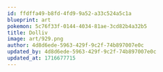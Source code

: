 ```yaml
---
id: ffdffa49-b8fd-4fd9-9a52-a33c524a5c1a
blueprint: art
pokemon: 5c76f33f-0144-4034-81ae-3cd82b4a32b5
title: Dolliv
image: art/929.png
author: 4d8d6ede-5963-429f-9c2f-74b897007e0c
updated_by: 4d8d6ede-5963-429f-9c2f-74b897007e0c
updated_at: 1716677715
---
```

